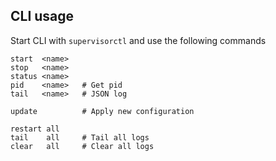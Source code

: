 ## CLI usage

Start CLI with `supervisorctl` and use the following commands

    start  <name>
    stop   <name>
    status <name>
    pid    <name>   # Get pid
    tail   <name>   # JSON log
    
    update          # Apply new configuration
    
    restart all
    tail    all     # Tail all logs      
    clear   all     # Clear all logs

